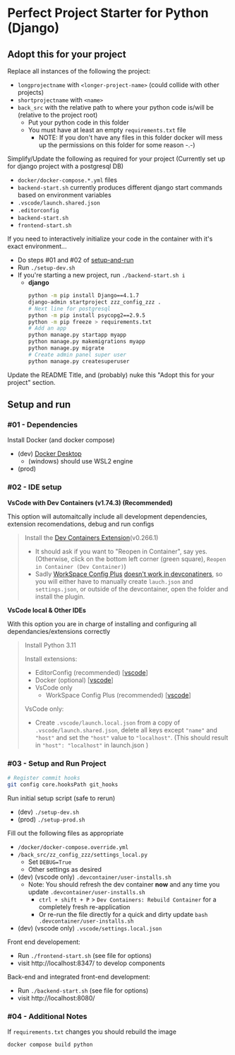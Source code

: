 # Perfect Project Starter for Python (Django)

## Adopt this for your project

Replace all instances of the following the project:
* `longprojectname` with `<longer-project-name>` (could collide with other projects)
* `shortprojectname` with `<name>`
* `back_src` with the relative path to where your python code is/will be (relative to the project root)
    * Put your python code in this folder
    * You must have at least an empty `requirements.txt` file
        * NOTE: If you don't have any files in this folder docker will mess up the permissions on this folder for some reason -.-)

Simplify/Update the following as required for your project (Currently set up for django project with a postgresql DB)
* `docker/docker-compose.*.yml` files
* `backend-start.sh` currently produces different django start commands based on environment variables
* `.vscode/launch.shared.json`
* `.editorconfig`
* `backend-start.sh`
* `frontend-start.sh`

If you need to interactively initialize your code in the container with it's exact environment...
* Do steps #01 and #02 of [setup-and-run](#setup-and-run)
* Run `./setup-dev.sh`
* If you're starting a new project, run `./backend-start.sh i`
    * **django**
        ```bash
        python -m pip install Django==4.1.7
        django-admin startproject zzz_config_zzz .
        # Next line for postgresql
        python -m pip install psycopg2==2.9.5
        python -m pip freeze > requirements.txt
        # Add an app
        python manage.py startapp myapp
        python manage.py makemigrations myapp
        python manage.py migrate
        # Create admin panel super user
        python manage.py createsuperuser
        ```

Update the README Title, and (probably) nuke this "Adopt this for your project" section.

## Setup and run

### #01 - Dependencies

Install Docker (and docker compose)
* (dev) [Docker Desktop](https://www.docker.com/products/docker-desktop/)
    * (windows) should use WSL2 engine
* (prod)

### #02 - IDE setup

**VsCode with Dev Containers (v1.74.3) (Recommended)**

This option will automaitcally include all development dependencies, extension recomendations, debug and run configs

> Install the [Dev Containers Extension](https://marketplace.visualstudio.com/items?itemName=ms-vscode-remote.remote-containers)(v0.266.1)
> * It should ask if you want to "Reopen in Container", say yes. (Otherwise, click on the bottom left corner (green square), `Reopen in Container (Dev Container)`)
> * Sadly [WorkSpace Config Plus](https://marketplace.visualstudio.com/items?itemName=swellaby.workspace-config-plus) [doesn't work in devconatiners](https://github.com/swellaby/vscode-workspace-config-plus/issues/121), so you will either have to manually create `lauch.json` and `settings.json`, or outside of the devcontainer, open the folder and install the plugin.

**VsCode local & Other IDEs**

With this option you are in charge of installing and configuring all dependancies/extensions correctly

> Install Python 3.11
>
> Install extensions:
> * EditorConfig (recommended) [[vscode](https://marketplace.visualstudio.com/items?itemName=EditorConfig.EditorConfig)]
> * Docker (optional) [[vscode](https://marketplace.visualstudio.com/items?itemName=ms-azuretools.vscode-docker)]
> * VsCode only
>   * WorkSpace Config Plus (recommended) [[vscode](https://marketplace.visualstudio.com/items?itemName=swellaby.workspace-config-plus)]
>
> VsCode only:
> * Create `.vscode/launch.local.json` from a copy of `.vscode/launch.shared.json`, delete all keys except `"name"` and `"host"` and set the `"host"` value to `"localhost"`. (This should result in `"host": "localhost"` in launch.json )

### #03 - Setup and Run Project

```bash
# Register commit hooks
git config core.hooksPath git_hooks
```

Run initial setup script (safe to rerun)
* (dev) `./setup-dev.sh`
* (prod) `./setup-prod.sh`

Fill out the following files as appropriate
* `/docker/docker-compose.override.yml`
* `/back_src/zz_config_zzz/settings_local.py`
    * Set `DEBUG=True`
    * Other settings as desired
* (dev) (vscode only) `.devcontainer/user-installs.sh`
    * Note: You should refresh the dev container **now** and any time you update `.devcontainer/user-installs.sh`
        * `ctrl + shift + P` > `Dev Containers: Rebuild Container` for a completely fresh re-application
        * Or re-run the file directly for a quick and dirty update `bash .devcontainer/user-installs.sh`
* (dev) (vscode only) `.vscode/settings.local.json`

Front end developement:
* Run `./frontend-start.sh` (see file for options)
* visit http://localhost:8347/ to develop components

Back-end and integrated front-end development:
* Run `./backend-start.sh` (see file for options)
* visit http://localhost:8080/

### #04 - Additional Notes

If `requirements.txt` changes you should rebuild the image
```bash
docker compose build python
```
